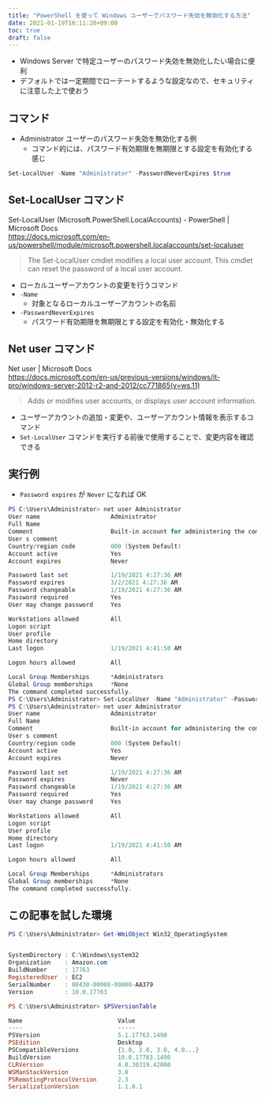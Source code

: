 ```yaml
---
title: "PowerShell を使って Windows ユーザーでパスワード失効を無効化する方法"
date: 2021-01-19T16:11:20+09:00
toc: true
draft: false
---
```


- Windows Server で特定ユーザーのパスワード失効を無効化したい場合に便利
- デフォルトでは一定期間でローテートするような設定なので、セキュリティに注意した上で使おう

<!--more-->


## コマンド

- Administrator ユーザーのパスワード失効を無効化する例
    - コマンド的には、パスワード有効期限を無期限とする設定を有効化する感じ

```powershell
Set-LocalUser -Name "Administrator" -PasswordNeverExpires $true
```


## Set-LocalUser コマンド

Set-LocalUser (Microsoft.PowerShell.LocalAccounts) - PowerShell | Microsoft Docs  
https://docs.microsoft.com/en-us/powershell/module/microsoft.powershell.localaccounts/set-localuser

> The Set-LocalUser cmdlet modifies a local user account. This cmdlet can reset the password of a local user account.

- ローカルユーザーアカウントの変更を行うコマンド
- `-Name`
    - 対象となるローカルユーザーアカウントの名前
- `-PasswordNeverExpires`
    - パスワード有効期限を無期限とする設定を有効化・無効化する


## Net user コマンド

Net user | Microsoft Docs  
https://docs.microsoft.com/en-us/previous-versions/windows/it-pro/windows-server-2012-r2-and-2012/cc771865(v=ws.11)

> Adds or modifies user accounts, or displays user account information.

- ユーザーアカウントの追加・変更や、ユーザーアカウント情報を表示するコマンド
- `Set-LocalUser` コマンドを実行する前後で使用することで、変更内容を確認できる


## 実行例

- `Password expires` が `Never` になれば OK

```powershell
PS C:\Users\Administrator> net user Administrator
User name                    Administrator
Full Name
Comment                      Built-in account for administering the computer/domain
User s comment
Country/region code          000 (System Default)
Account active               Yes
Account expires              Never

Password last set            1/19/2021 4:27:36 AM
Password expires             3/2/2021 4:27:36 AM
Password changeable          1/19/2021 4:27:36 AM
Password required            Yes
User may change password     Yes

Workstations allowed         All
Logon script
User profile
Home directory
Last logon                   1/19/2021 4:41:50 AM

Logon hours allowed          All

Local Group Memberships      *Administrators
Global Group memberships     *None
The command completed successfully.
PS C:\Users\Administrator> Set-LocalUser -Name "Administrator" -PasswordNeverExpires $true
PS C:\Users\Administrator> net user Administrator
User name                    Administrator
Full Name
Comment                      Built-in account for administering the computer/domain
User s comment
Country/region code          000 (System Default)
Account active               Yes
Account expires              Never

Password last set            1/19/2021 4:27:36 AM
Password expires             Never
Password changeable          1/19/2021 4:27:36 AM
Password required            Yes
User may change password     Yes

Workstations allowed         All
Logon script
User profile
Home directory
Last logon                   1/19/2021 4:41:50 AM

Logon hours allowed          All

Local Group Memberships      *Administrators
Global Group memberships     *None
The command completed successfully.
```


## この記事を試した環境

```powershell
PS C:\Users\Administrator> Get-WmiObject Win32_OperatingSystem


SystemDirectory : C:\Windows\system32
Organization    : Amazon.com
BuildNumber     : 17763
RegisteredUser  : EC2
SerialNumber    : 00430-00000-00000-AA379
Version         : 10.0.17763

PS C:\Users\Administrator> $PSVersionTable

Name                           Value
----                           -----
PSVersion                      5.1.17763.1490
PSEdition                      Desktop
PSCompatibleVersions           {1.0, 2.0, 3.0, 4.0...}
BuildVersion                   10.0.17763.1490
CLRVersion                     4.0.30319.42000
WSManStackVersion              3.0
PSRemotingProtocolVersion      2.3
SerializationVersion           1.1.0.1
```
